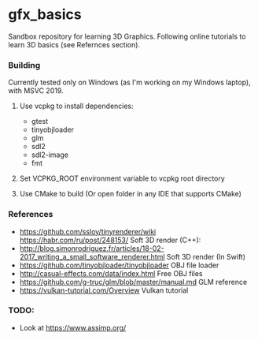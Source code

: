 # gfx_basics
Sandbox repository for learning 3D Graphics.
Following online tutorials to learn 3D basics (see Refernces section).

### Building
Currently tested only on Windows (as I'm working on my Windows laptop), with MSVC 2019.

1. Use vcpkg to install dependencies:
    - gtest
    - tinyobjloader
    - glm
    - sdl2
    - sdl2-image
    - fmt

2. Set VCPKG_ROOT environment variable to vcpkg root directory
3. Use CMake to build (Or open folder in any IDE that supports CMake)
    
### References
- https://github.com/ssloy/tinyrenderer/wiki https://habr.com/ru/post/248153/ Soft 3D render (C++): 
- http://blog.simonrodriguez.fr/articles/18-02-2017_writing_a_small_software_renderer.html Soft 3D render (In Swift)
- https://github.com/tinyobjloader/tinyobjloader OBJ file loader
- http://casual-effects.com/data/index.html Free OBJ files
- https://github.com/g-truc/glm/blob/master/manual.md GLM reference
- https://vulkan-tutorial.com/Overview Vulkan tutorial

### TODO:
- Look at https://www.assimp.org/
